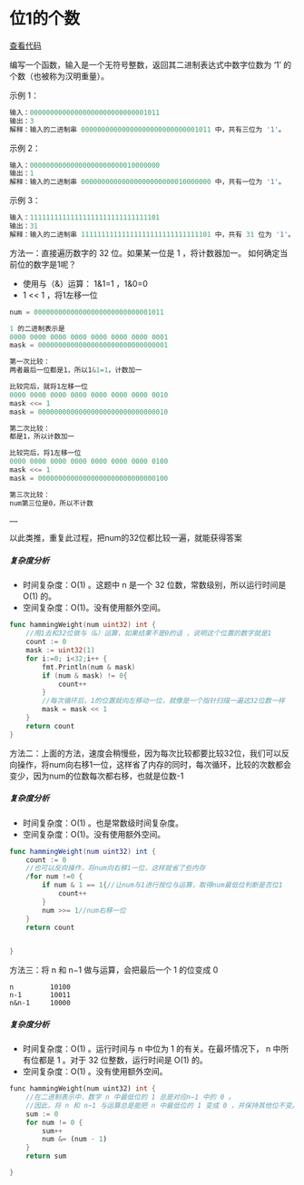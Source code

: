 # 位1的个数

[查看代码](https://github.com/LIWENHUI121017/Algorithm/blob/master/low/mathematics/romanToInt/main.go)

编写一个函数，输入是一个无符号整数，返回其二进制表达式中数字位数为 ‘1’ 的个数（也被称为汉明重量）。

 

示例 1：

```go
输入：00000000000000000000000000001011
输出：3
解释：输入的二进制串 00000000000000000000000000001011 中，共有三位为 '1'。
```


示例 2：

```go
输入：00000000000000000000000010000000
输出：1
解释：输入的二进制串 00000000000000000000000010000000 中，共有一位为 '1'。
```


示例 3：

```go
输入：11111111111111111111111111111101
输出：31
解释：输入的二进制串 11111111111111111111111111111101 中，共有 31 位为 '1'。
```

方法一：直接遍历数字的 32 位。如果某一位是 1 ，将计数器加一。
如何确定当前位的数字是1呢？

- 使用与（&）运算： 1&1=1 ，1&0=0
- 1 << 1 ，将1左移一位



```dart
num = 00000000000000000000000000001011

1 的二进制表示是
0000 0000 0000 0000 0000 0000 0000 0001
mask = 00000000000000000000000000000001

第一次比较： 
两者最后一位都是1，所以1&1=1，计数加一

比较完后，就将1左移一位
0000 0000 0000 0000 0000 0000 0000 0010
mask <<= 1
mask = 00000000000000000000000000000010

第二次比较：
都是1，所以计数加一

比较完后，将1左移一位
0000 0000 0000 0000 0000 0000 0000 0100
mask <<= 1
mask = 00000000000000000000000000000100

第三次比较：
num第三位是0，所以不计数

……
```

以此类推，重复此过程，把num的32位都比较一遍，就能获得答案

##### 复杂度分析

- 时间复杂度：O(1) 。这题中 n 是一个 32 位数，常数级别，所以运行时间是 O(1) 的。
- 空间复杂度：O(1)。没有使用额外空间。



```go
func hammingWeight(num uint32) int {
    //用1去和32位做与（&）运算，如果结果不是0的话 ，说明这个位置的数字就是1
    count := 0
    mask := uint32(1)
    for i:=0; i<32;i++ {
        fmt.Println(num & mask)
        if (num & mask) != 0{
            count++
        }
        //每次循环后，1的位置就向左移动一位，就像是一个指针扫描一遍这32位数一样
        mask = mask << 1
    }
    return count    
}
```

方法二：上面的方法，速度会稍慢些，因为每次比较都要比较32位，我们可以反向操作，将num向右移1一位，这样省了内存的同时，每次循环，比较的次数都会变少，因为num的位数每次都右移，也就是位数-1

##### 复杂度分析

- 时间复杂度：O(1) 。也是常数级时间复杂度。
- 空间复杂度：O(1)。没有使用额外空间。



```swift
func hammingWeight(num uint32) int {
    count := 0
    //也可以反向操作，将num向右移1一位，这样就省了些内存
    /for num !=0 {
        if num & 1 == 1{//让num与1进行按位与运算，取得num最低位判断是否位1
            count++
        }
        num >>= 1//num右移一位
    }
    return count


}
```

方法三：将 n 和 n−1 做与运算，会把最后一个 1 的位变成 0



```undefined
n         10100
n-1       10011
n&n-1     10000
```

##### 复杂度分析

- 时间复杂度：O(1) 。运行时间与 n 中位为 1 的有关。在最坏情况下， n 中所有位都是 1 。对于 32 位整数，运行时间是 O(1) 的。
- 空间复杂度：O(1) 。没有使用额外空间。



```dart
func hammingWeight(num uint32) int {
    //在二进制表示中，数字 n 中最低位的 1 总是对应n−1 中的 0 。
    //因此，将 n 和 n−1 与运算总是能把 n 中最低位的 1 变成 0 ，并保持其他位不变。
    sum := 0
    for num != 0 {
        sum++
        num &= (num - 1)
    }
    return sum

}
```